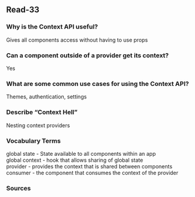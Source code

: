 ## Read-33

### Why is the Context API useful?
Gives all components access without having to use props

### Can a component outside of a provider get its context?
Yes
  
### What are some common use cases for using the Context API?
Themes, authentication, settings

### Describe “Context Hell”
Nesting context providers

### Vocabulary Terms
global state - State available to all components within an app  
global context - hook that allows sharing of global state  
provider - provides the context that is shared between components  
consumer - the component that consumes the context of the provider  

### Sources
